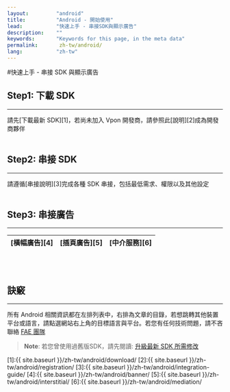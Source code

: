 ```yaml
---
layout:         "android"
title:          "Android - 開始使用"
lead:           "快速上手 - 串接SDK與顯示廣告"
description:    ""
keywords:       "Keywords for this page, in the meta data"
permalink:       zh-tw/android/
lang:           "zh-tw"
---
```

#快速上手 - 串接 SDK 與顯示廣告
## Step1: 下載 SDK
---
請先[下載最新 SDK][1]，若尚未加入 Vpon 開發商，請參照此[說明][2]成為開發商夥伴 <br><br>

## Step2: 串接 SDK
---
請遵循[串接說明][3]完成各種 SDK 串接，包括最低需求、權限以及其他設定<br><br>

## Step3: 串接廣告
---
| [橫幅廣告][4]  |[插頁廣告][5] |[中介服務][6]|
| :------------:|:-----------:| :--------: |
<br><br>

## 訣竅
---
所有 Android 相關資訊都在左排列表中，右排為文章的目錄，若想跳轉其他裝置平台或語言，請點選網站右上角的目標語言與平台。若您有任何技術問題，請不吝聯絡 [FAE 團隊](mailto:fae@vpon.com)


> **Note**: 若您曾使用過舊版SDK，請先閱讀: [升級最新 SDK 所需修改](../../zh-tw/android/latest-news/update-to-SDK4_5_1+/)




[1]:{{ site.baseurl }}/zh-tw/android/download/
[2]:{{ site.baseurl }}/zh-tw/android/registration/
[3]:{{ site.baseurl }}/zh-tw/android/integration-guide/
[4]:{{ site.baseurl }}/zh-tw/android/banner/
[5]:{{ site.baseurl }}/zh-tw/android/interstitial/
[6]:{{ site.baseurl }}/zh-tw/android/mediation/
